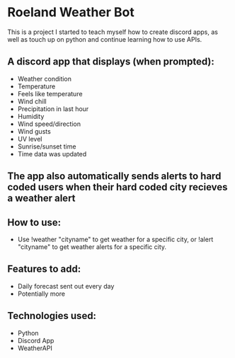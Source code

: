 # Roeland Weather Bot

This is a project I started to teach myself how to create discord apps, as well as touch up on python and continue learning how to use APIs.

## A discord app that displays (when prompted):
- Weather condition
- Temperature
- Feels like temperature
- Wind chill
- Precipitation in last hour
- Humidity
- Wind speed/direction
- Wind gusts
- UV level
- Sunrise/sunset time
- Time data was updated

## The app also automatically sends alerts to hard coded users when their hard coded city recieves a weather alert

## How to use:
- Use !weather "cityname" to get weather for a specific city, or !alert "cityname" to get weather alerts for a specific city.

## Features to add:
- Daily forecast sent out every day
- Potentially more

## Technologies used:
- Python
- Discord App
- WeatherAPI
